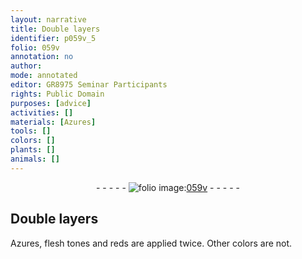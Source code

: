 ```yaml
---
layout: narrative
title: Double layers
identifier: p059v_5
folio: 059v
annotation: no
author:
mode: annotated
editor: GR8975 Seminar Participants
rights: Public Domain
purposes: [advice]
activities: []
materials: [Azures]
tools: []
colors: []
plants: []
animals: []
---
```


 <div class="folio" align="center">- - - - - <a href="http://gallica.bnf.fr/ark:/12148/btv1b10500001g/f124.item" target="_blank"><img src="https://cu-mkp.github.io/GR8975-edition/assets/photo-icon.png" alt="folio image: " style="display:inline-block; margin-bottom:-3px;"/>059v</a> - - - - - </div>  

## Double layers

 
<span class="material">Azures</span>, flesh tones and reds are applied twice. Other colors are not.
 